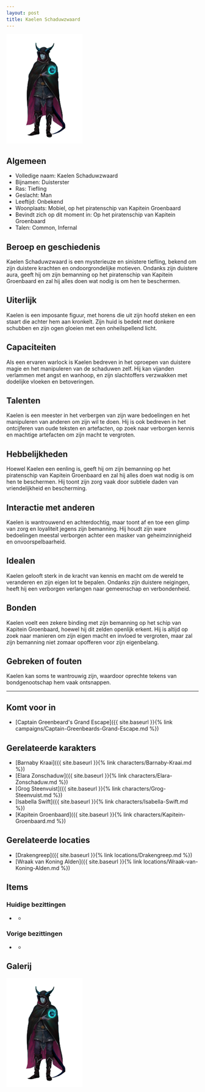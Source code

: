 ```yaml
---
layout: post
title: Kaelen Schaduwzwaard
---
```


<img src="../images/Kealen Schaduwzwaard.png" alt="Kaelen Schaduwzwaard" width=200>

## Algemeen
* Volledige naam: Kaelen Schaduwzwaard
* Bijnamen: Duisterster
* Ras: Tiefling
* Geslacht: Man
* Leeftijd: Onbekend
* Woonplaats: Mobiel, op het piratenschip van Kapitein Groenbaard
* Bevindt zich op dit moment in: Op het piratenschip van Kapitein Groenbaard
* Talen: Common, Infernal

## Beroep en geschiedenis
Kaelen Schaduwzwaard is een mysterieuze en sinistere tiefling, bekend om zijn duistere krachten en ondoorgrondelijke motieven. Ondanks zijn duistere aura, geeft hij om zijn bemanning op het piratenschip van Kapitein Groenbaard en zal hij alles doen wat nodig is om hen te beschermen.

## Uiterlijk
Kaelen is een imposante figuur, met horens die uit zijn hoofd steken en een staart die achter hem aan kronkelt. Zijn huid is bedekt met donkere schubben en zijn ogen gloeien met een onheilspellend licht.

## Capaciteiten
Als een ervaren warlock is Kaelen bedreven in het oproepen van duistere magie en het manipuleren van de schaduwen zelf. Hij kan vijanden verlammen met angst en wanhoop, en zijn slachtoffers verzwakken met dodelijke vloeken en betoveringen.

## Talenten
Kaelen is een meester in het verbergen van zijn ware bedoelingen en het manipuleren van anderen om zijn wil te doen. Hij is ook bedreven in het ontcijferen van oude teksten en artefacten, op zoek naar verborgen kennis en machtige artefacten om zijn macht te vergroten.

## Hebbelijkheden
Hoewel Kaelen een eenling is, geeft hij om zijn bemanning op het piratenschip van Kapitein Groenbaard en zal hij alles doen wat nodig is om hen te beschermen. Hij toont zijn zorg vaak door subtiele daden van vriendelijkheid en bescherming.

## Interactie met anderen
Kaelen is wantrouwend en achterdochtig, maar toont af en toe een glimp van zorg en loyaliteit jegens zijn bemanning. Hij houdt zijn ware bedoelingen meestal verborgen achter een masker van geheimzinnigheid en onvoorspelbaarheid.

## Idealen
Kaelen gelooft sterk in de kracht van kennis en macht om de wereld te veranderen en zijn eigen lot te bepalen. Ondanks zijn duistere neigingen, heeft hij een verborgen verlangen naar gemeenschap en verbondenheid.

## Bonden
Kaelen voelt een zekere binding met zijn bemanning op het schip van Kapitein Groenbaard, hoewel hij dit zelden openlijk erkent. Hij is altijd op zoek naar manieren om zijn eigen macht en invloed te vergroten, maar zal zijn bemanning niet zomaar opofferen voor zijn eigenbelang.

## Gebreken of fouten
Kaelen kan soms te wantrouwig zijn, waardoor oprechte tekens van bondgenootschap hem vaak ontsnappen.

---

## Komt voor in
* [Captain Greenbeard's Grand Escape]({{ site.baseurl }}{% link campaigns/Captain-Greenbeards-Grand-Escape.md %})

## Gerelateerde karakters
* [Barnaby Kraai]({{ site.baseurl }}{% link characters/Barnaby-Kraai.md %})
* [Elara Zonschaduw]({{ site.baseurl }}{% link characters/Elara-Zonschaduw.md %})
* [Grog Steenvuist]({{ site.baseurl }}{% link characters/Grog-Steenvuist.md %})
* [Isabella Swift]({{ site.baseurl }}{% link characters/Isabella-Swift.md %})
* [Kapitein Groenbaard]({{ site.baseurl }}{% link characters/Kapitein-Groenbaard.md %})

## Gerelateerde locaties
* [Drakengreep]({{ site.baseurl }}{% link locations/Drakengreep.md %})
* [Wraak van Koning Alden]({{ site.baseurl }}{% link locations/Wraak-van-Koning-Alden.md %})

## Items

### Huidige bezittingen
* -

### Vorige bezittingen
* -

## Galerij
<img src="../images/Kealen Schaduwzwaard.png" alt="Kaelen Schaduwzwaard" width=200>
